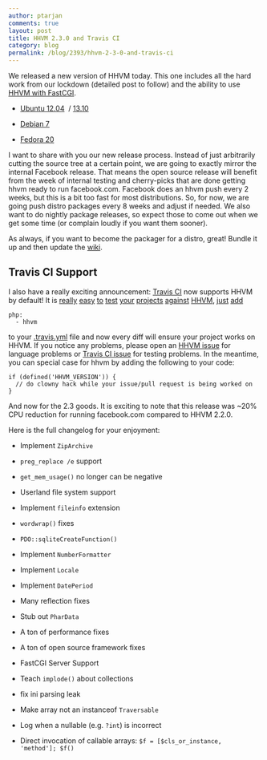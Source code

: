```yaml
---
author: ptarjan
comments: true
layout: post
title: HHVM 2.3.0 and Travis CI
category: blog
permalink: /blog/2393/hhvm-2-3-0-and-travis-ci
---
```


We released a new version of HHVM today. This one includes all the hard work from our lockdown (detailed post to follow) and the ability to use [HHVM with FastCGI](http://www.hhvm.com/blog/1817/fastercgi-with-hhvm).


<!--truncate-->

  * [Ubuntu 12.04](https://github.com/facebook/hhvm/wiki/Prebuilt-Packages-on-Ubuntu-12.04)  / [13.10](https://github.com/facebook/hhvm/wiki/Prebuilt-Packages-on-Ubuntu-13.10)


  * [Debian 7](https://github.com/facebook/hhvm/wiki/Prebuilt-Packages-on-Debian-7)


  * [Fedora 20](https://github.com/facebook/hhvm/wiki/Prebuilt-Packages-on-Fedora-20)


I want to share with you our new release process. Instead of just arbitrarily cutting the source tree at a certain point, we are going to exactly mirror the internal Facebook release. That means the open source release will benefit from the week of internal testing and cherry-picks that are done getting hhvm ready to run facebook.com. Facebook does an hhvm push every 2 weeks, but this is a bit too fast for most distributions. So, for now, we are going push distro packages every 8 weeks and adjust if needed. We also want to do nightly package releases, so expect those to come out when we get some time (or complain loudly if you want them sooner).

As always, if you want to become the packager for a distro, great! Bundle it up and then update the [wiki](https://github.com/facebook/hhvm/wiki#installing-pre-built-packages-for-hhvm).


## Travis CI Support


I also have a really exciting announcement: [Travis CI](https://travis-ci.org/) now supports HHVM by default! It is [really](https://github.com/kriswallsmith/assetic/pull/548) [easy](https://github.com/yiisoft/yii/pull/3109) [to](https://github.com/codeguy/Slim/pull/698) [test](https://github.com/phpbb/phpbb/pull/1932) [your](https://github.com/joomla/joomla-cms/pull/2677) [projects](https://github.com/doctrine/doctrine2/pull/873) [against](https://github.com/EllisLab/CodeIgniter/pull/2766) [HHVM](https://github.com/j4mie/idiorm/pull/168), [just](https://github.com/sebastianbergmann/phpunit/pull/1072) [add](https://github.com/j4mie/paris/pull/81)


    php:
      - hhvm


to your [.travis.yml](http://about.travis-ci.org/docs/user/languages/php/) file and now every diff will ensure your project works on HHVM. If you notice any problems, please open an [HHVM issue](https://github.com/facebook/hhvm/issues) for language problems or [Travis CI issue](https://github.com/travis-ci/travis-ci/issues?labels=php&page=1&state=open) for testing problems. In the meantime, you can special case for hhvm by adding the following to your code:


    if (defined('HHVM_VERSION')) {
      // do clowny hack while your issue/pull request is being worked on
    }


And now for the 2.3 goods. It is exciting to note that this release was ~20% CPU reduction for running facebook.com compared to HHVM 2.2.0.

Here is the full changelog for your enjoyment:




  * Implement `ZipArchive`


  * `preg_replace /e` support


  * `get_mem_usage()` no longer can be negative


  * Userland file system support


  * Implement `fileinfo` extension


  * `wordwrap()` fixes


  * `PDO::sqliteCreateFunction()`


  * Implement `NumberFormatter`


  * Implement `Locale`


  * Implement `DatePeriod`


  * Many reflection fixes


  * Stub out `PharData`


  * A ton of performance fixes


  * A ton of open source framework fixes


  * FastCGI Server Support


  * Teach `implode()` about collections


  * fix ini parsing leak


  * Make array not an instanceof `Traversable`


  * Log when a nullable (e.g. `?int`) is incorrect


  * Direct invocation of callable arrays: `$f = [$cls_or_instance, 'method']; $f()`
